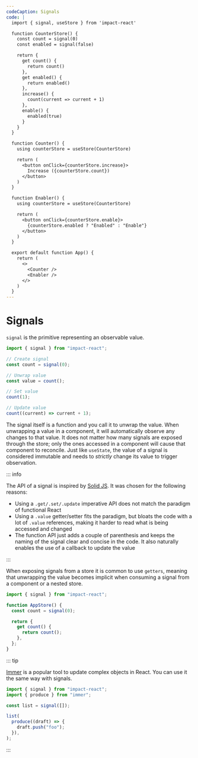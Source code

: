 ```yaml
---
codeCaption: Signals
code: |
  import { signal, useStore } from 'impact-react'

  function CounterStore() {
    const count = signal(0)
    const enabled = signal(false)

    return {
      get count() {
        return count()
      },
      get enabled() {
        return enabled()
      },
      increase() {
        count(current => current + 1)
      },
      enable() {
        enabled(true)
      }
    }
  }

  function Counter() {
    using counterStore = useStore(CounterStore)

    return (
      <button onClick={counterStore.increase}>
        Increase ({counterStore.count})
      </button>
    )
  }

  function Enabler() {
    using counterStore = useStore(CounterStore)

    return (
      <button onClick={counterStore.enable}>
        {counterStore.enabled ? "Enabled" : "Enable"}
      </button>
    )
  }

  export default function App() {
    return (
      <>
        <Counter />
        <Enabler />
      </>
    )
  }
---
```


# Signals

`signal` is the primitive representing an observable value.

```ts
import { signal } from "impact-react";

// Create signal
const count = signal(0);

// Unwrap value
const value = count();

// Set value
count(1);

// Update value
count((current) => current + 1);
```

The signal itself is a function and you call it to unwrap the value. When unwrapping a value in a component, it will automatically observe any changes to that value. It does not matter how many signals are exposed through the store; only the ones accessed in a component will cause that component to reconcile. Just like `useState`, the value of a signal is considered immutable and needs to _strictly_ change its value to trigger observation.

::: info

The API of a signal is inspired by [Solid JS](https://www.solidjs.com/). It was chosen for the following reasons:

- Using a `.get/.set/.update` imperative API does not match the paradigm of functional React
- Using a `.value` getter/setter fits the paradigm, but bloats the code with a lot of `.value` references, making it harder to read what is being accessed and changed
- The function API just adds a couple of parenthesis and keeps the naming of the signal clear and concise in the code. It also naturally enables the use of a callback to update the value

:::

When exposing signals from a store it is common to use `getters`, meaning that unwrapping the value becomes implicit when consuming a signal from a component or a nested store.

```ts
import { signal } from "impact-react";

function AppStore() {
  const count = signal(0);

  return {
    get count() {
      return count();
    },
  };
}
```

::: tip

[Immer](https://immerjs.github.io/immer/) is a popular tool to update complex objects in React. You can use it the same way with signals.

```ts
import { signal } from "impact-react";
import { produce } from "immer";

const list = signal([]);

list(
  produce((draft) => {
    draft.push("foo");
  }),
);
```

:::

<ClientOnly>
  <Playground />
</ClientOnly>
